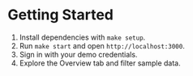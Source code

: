# Getting Started

1. Install dependencies with `make setup`.
2. Run `make start` and open `http://localhost:3000`.
3. Sign in with your demo credentials.
4. Explore the Overview tab and filter sample data.
